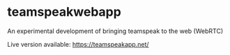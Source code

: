 # teamspeakwebapp
An experimental development of bringing teamspeak to the web (WebRTC)

Live version available:
https://teamspeakapp.net/
